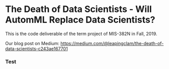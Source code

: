 # The Death of Data Scientists - Will AutomML Replace Data Scientists?

This is the code deliverable of the term project of MIS-382N in Fall, 2019. 

Our blog post on Medium: https://medium.com/@leapingclam/the-death-of-data-scientists-c243ae167701

### Test
